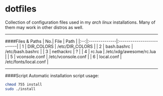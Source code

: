 dotfiles
========
Collection of configuration files used in my *arch linux* installations.
Many of them may work in other distros as well.

---
####Files & Paths
| No.| File          | Path                      |
|:--:|:--------------|:--------------------------|
|  1 | DIR_COLORS    | /etc/DIR_COLORS           |
|  2 | bash.bashrc   | /etc/bash.bashrc          |
|  3 | nethackrc     | ?                         |
|  4 | rc.lua        | /etc/xdg/awesome/rc.lua   |
|  5 | vconsole.conf | /etc/vconsole.conf        |
|  6 | local.conf    | /etc/fonts/local.conf     |

---
####Script
Automatic installation script usage:
```bash
chmod 755 install
sudo ./install
```
